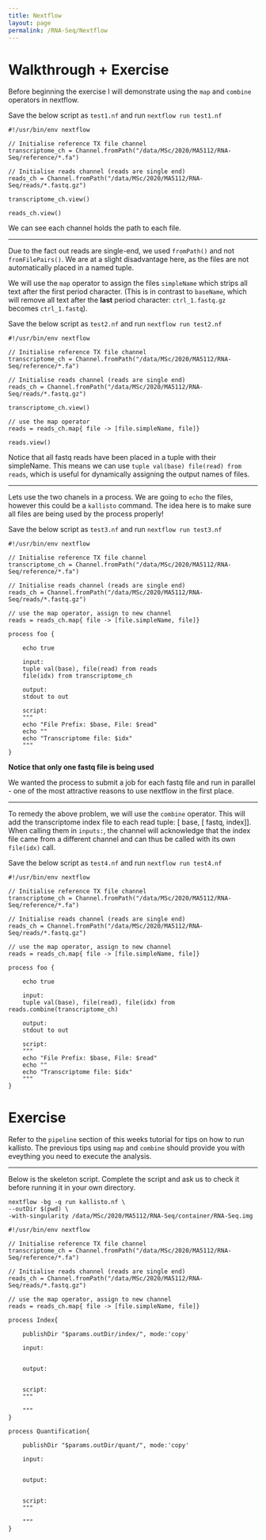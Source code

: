 ```yaml
---
title: Nextflow
layout: page
permalink: /RNA-Seq/Nextflow
---
```


# Walkthrough + Exercise
Before beginning the exercise I will demonstrate using the `map` and `combine` operators in nextflow.

Save the below script as `test1.nf` and run `nextflow run test1.nf`

```nextflow
#!/usr/bin/env nextflow

// Initialise reference TX file channel
transcriptome_ch = Channel.fromPath("/data/MSc/2020/MA5112/RNA-Seq/reference/*.fa")

// Initialise reads channel (reads are single end)
reads_ch = Channel.fromPath("/data/MSc/2020/MA5112/RNA-Seq/reads/*.fastq.gz")

transcriptome_ch.view()

reads_ch.view()
```

We can see each channel holds the path to each file.

***

Due to the fact out reads are single-end, we used `fromPath()` and not `fromFilePairs()`. We are at a slight disadvantage here, as the files are not automatically placed in a named tuple.

We will use the `map` operator to assign the files `simpleName` which strips all text after the first period character. (This is in contrast to `baseName`, which will remove all text after the **last** period character: `ctrl_1.fastq.gz` becomes `ctrl_1.fastq`).

Save the below script as `test2.nf` and run `nextflow run test2.nf`

```nextflow
#!/usr/bin/env nextflow

// Initialise reference TX file channel
transcriptome_ch = Channel.fromPath("/data/MSc/2020/MA5112/RNA-Seq/reference/*.fa")

// Initialise reads channel (reads are single end)
reads_ch = Channel.fromPath("/data/MSc/2020/MA5112/RNA-Seq/reads/*.fastq.gz")

transcriptome_ch.view()

// use the map operator
reads = reads_ch.map{ file -> [file.simpleName, file]}

reads.view()
```

Notice that all fastq reads have been placed in a tuple with their simpleName. This means we can use `tuple val(base) file(read) from reads`, which is useful for dynamically assigning the output names of files.

***

Lets use the two chanels in a process. We are going to `echo` the files, however this could be a `kallisto` command. The idea here is to make sure all files are being used by the process properly!

Save the below script as `test3.nf` and run `nextflow run test3.nf`

```nextflow
#!/usr/bin/env nextflow

// Initialise reference TX file channel
transcriptome_ch = Channel.fromPath("/data/MSc/2020/MA5112/RNA-Seq/reference/*.fa")

// Initialise reads channel (reads are single end)
reads_ch = Channel.fromPath("/data/MSc/2020/MA5112/RNA-Seq/reads/*.fastq.gz")

// use the map operator, assign to new channel
reads = reads_ch.map{ file -> [file.simpleName, file]}

process foo {

	echo true

	input:
	tuple val(base), file(read) from reads
	file(idx) from transcriptome_ch

	output:
	stdout to out

	script:
	"""
	echo "File Prefix: $base, File: $read"
	echo ""
	echo "Transcriptome file: $idx"
	"""
}
```

**Notice that only one fastq file is being used**

We wanted the process to submit a job for each fastq file and run in parallel - one of the most attractive reasons to use nextflow in the first place.

***

To remedy the above problem, we will use the `combine` operator. This will add the transcriptome index file to each read tuple: [ base, [ fastq, index]]. When calling them in `inputs:`, the channel will acknowledge that the index file came from a different channel and can thus be called with its own `file(idx)` call. 

Save the below script as `test4.nf` and run `nextflow run test4.nf`

```nextflow
#!/usr/bin/env nextflow

// Initialise reference TX file channel
transcriptome_ch = Channel.fromPath("/data/MSc/2020/MA5112/RNA-Seq/reference/*.fa")

// Initialise reads channel (reads are single end)
reads_ch = Channel.fromPath("/data/MSc/2020/MA5112/RNA-Seq/reads/*.fastq.gz")

// use the map operator, assign to new channel
reads = reads_ch.map{ file -> [file.simpleName, file]}

process foo {

	echo true

	input:
	tuple val(base), file(read), file(idx) from reads.combine(transcriptome_ch)

	output:
	stdout to out

	script:
	"""
	echo "File Prefix: $base, File: $read"
	echo ""
	echo "Transcriptome file: $idx"
	"""
}
```

# Exercise
Refer to the `pipeline` section of this weeks tutorial for tips on how to run kallisto. The previous tips using `map` and `combine` should provide you with eveything you need to execute the analysis.

***

Below is the skeleton script. Complete the script and ask us to check it before running it in your own directory.

```
nextflow -bg -q run kallisto.nf \
--outDir $(pwd) \
-with-singularity /data/MSc/2020/MA5112/RNA-Seq/container/RNA-Seq.img
```


```nextflow
#!/usr/bin/env nextflow

// Initialise reference TX file channel
transcriptome_ch = Channel.fromPath("/data/MSc/2020/MA5112/RNA-Seq/reference/*.fa")

// Initialise reads channel (reads are single end)
reads_ch = Channel.fromPath("/data/MSc/2020/MA5112/RNA-Seq/reads/*.fastq.gz")

// use the map operator, assign to new channel
reads = reads_ch.map{ file -> [file.simpleName, file]}

process Index{

    publishDir "$params.outDir/index/", mode:'copy'

    input:


    output:


    script:
    """

    """
}

process Quantification{

    publishDir "$params.outDir/quant/", mode:'copy'

    input:


    output:


    script:
    """

    """
}
```
